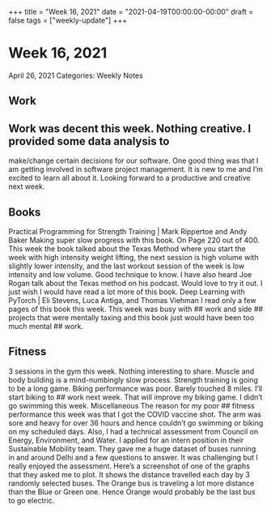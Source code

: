 +++
title = "Week 16, 2021"
date = "2021-04-19T00:00:00-00:00"
draft = false
tags = ["weekly-update"]
+++

# Week 16, 2021

April 26, 2021
Categories: Weekly Notes
## Work
## Work was decent this week. Nothing creative. I provided some data analysis to
make/change certain decisions for our software. One good thing was that I am
getting involved in software project management. It is new to me and I’m
excited to learn all about it. Looking forward to a productive and creative
next week.
## Books
Practical Programming for Strength Training | Mark Rippertoe and Andy Baker
Making super slow progress with this book. On Page 220 out of 400. This week
the book talked about the Texas Method where you start the week with high
intensity weight lifting, the next session is high volume with slightly lower
intensity, and the last workout session of the week is low intensity and low
volume. Good technique to know. I have also heard Joe Rogan talk about the
Texas method on his podcast. Would love to try it out. I just wish I would
have read a lot more of this book.
Deep Learning with PyTorch | Eli Stevens, Luca Antiga, and Thomas Viehman
I read only a few pages of this book this week. This week was busy with ## work
and side ## projects that were mentally taxing and this book just would have
been too much mental ## work.
## Fitness
3 sessions in the gym this week. Nothing interesting to share. Muscle and
body building is a mind-numbingly slow process. Strength training is going to
be a long game. Biking performance was poor. Barely touched 8 miles. I’ll
start biking to ## work next week. That will improve my biking game. I didn’t go
swimming this week.
Miscellaneous
The reason for my poor ## fitness performance this week was that I got the COVID
vaccine shot. The arm was sore and heavy for over 36 hours and hence couldn’t
go swimming or biking on my scheduled days.
Also, I had a technical assessment from Council on Energy, Environment, and
Water. I applied for an intern position in their Sustainable Mobility team.
They gave me a huge dataset of buses running in and around Delhi and a few
questions to answer. It was challenging but I really enjoyed the assessment.
Here’s a screenshot of one of the graphs that they asked me to plot. It shows
the distance travelled each day by 3 randomly selected buses. The Orange bus
is traveling a lot more distance than the Blue or Green one. Hence Orange
would probably be the last bus to go electric.
